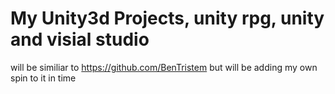# My Unity3d Projects, unity rpg, unity and visial studio

will be similiar to https://github.com/BenTristem but will be adding my own spin to it in time

